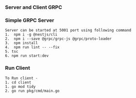### Server and Client GRPC
### Simple GRPC Server 


```angular2html
Server can be started at 5001 port using following command
1.  npm i -g @nestjs/cli
2.  npm i --save @grpc/grpc-js @grpc/proto-loader
3.  npm install
4.  npm run lint -- --fix
5. tsc
6. npm run start:dev
```
### Run Client

```angular2html
To Run client - 
1. cd client
1. go mod tidy
2. go run pkg/cmd/main.go
```
